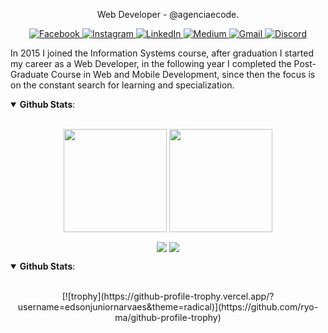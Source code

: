 <p align="center">
  Web Developer - @agenciaecode.
</p>
<p align="center">
  <a href="https://www.facebook.com/edsonjuniornarvaes/" alt="Facebook">
    <img alt="Facebook" src="https://img.shields.io/badge/Facebook-%231877F2.svg?&style=for-the-badge&logo=Facebook&logoColor=white"/>
  </a>
  <a href="https://www.instagram.com/edsonjr.andrade/" alt="Facebook">
    <img alt="Instagram" src="https://img.shields.io/badge/Instagram-%23E4405F.svg?&style=for-the-badge&logo=Instagram&logoColor=white"/>
  </a>
  <a href="https://www.linkedin.com/in/edsonjuniornarvaes" alt="LinkedIn">
    <img alt="LinkedIn" src="https://img.shields.io/badge/linkedin-%230077B5.svg?&style=for-the-badge&logo=linkedin&logoColor=white"/>  
  </a>
  <a href="https://edsonjuniornarvaes.medium.com" alt="Medium">
    <img alt="Medium" src="https://img.shields.io/badge/Medium-%23000000.svg?&style=for-the-badge&logo=Medium&logoColor=white"/>  
  </a>
  <a href="mailto:edsonjunior.narvaes@gmail.com" alt="Gmail">
	<img alt="Gmail" src="https://img.shields.io/badge/Gmail-D14836?style=for-the-badge&logo=gmail&logoColor=white" />  
  </a>
  <a href="https://www.twitch.tv/edsonjuniornarvaes" alt="Discord">
    <img alt="Discord" src="https://img.shields.io/badge/Discord-%237289DA.svg?&style=for-the-badge&logo=discord&logoColor=white"/>  
  </a>
</p>

In 2015 I joined the Information Systems course, after graduation I started my career as a Web Developer, in the following year I completed the Post-Graduate Course in Web and Mobile Development, since then the focus is on the constant search for learning and specialization.

<details open>
  <summary> <b>Github Stats</b>: </summary>
  <br>
  <p align="center">
    <img height=165 align="center" src="https://github-readme-stats.vercel.app/api?username=edsonjuniornarvaes&count_private=true&show_icons=true&theme=radical"/>
    <img height=165 align="center" src="https://github-readme-stats.vercel.app/api/top-langs/?username=edsonjuniornarvaes&langs_count=8&exclude_repo=Senac-Projeto&layout=compact&theme=radical"/>
  </p>
  <p align="center">
    <img align="center" src=https://visitor-badge.laobi.icu/badge?page_id=edsonjuniornarvaes.edsonjuniornarvaes) />
    <img align="center" src=https://img.shields.io/github/followers/edsonjuniornarvaes?label=Follow&style=social)](https://github.com/edsonjuniornarvaes) />
  </p>
</details open>	

<details open>
  <summary> <b>Github Stats</b>: </summary>
  <br>
  <p align="center">
      [![trophy](https://github-profile-trophy.vercel.app/?username=edsonjuniornarvaes&theme=radical)](https://github.com/ryo-ma/github-profile-trophy)
  </p>
</details open>
